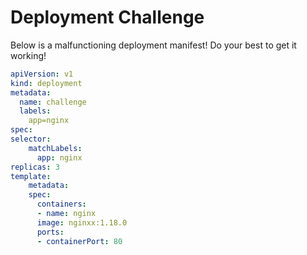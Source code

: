 # Deployment Challenge

Below is a malfunctioning deployment manifest! Do your best to get it working!

```yaml
apiVersion: v1
kind: deployment
metadata:
  name: challenge
  labels:
    app=nginx
spec:
selector:
    matchLabels:
      app: nginx
replicas: 3
template:
    metadata:
    spec:
      containers:
      - name: nginx
      image: nginxx:1.18.0
      ports:
      - containerPort: 80
```

